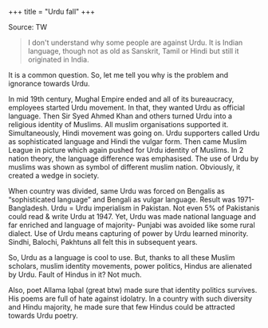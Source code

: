 +++
title = "Urdu fall"
+++

Source: TW

> I don't understand why some people are against Urdu. It is Indian language, though not as old as Sanskrit, Tamil or Hindi but still it originated in India.


It is a common question. So, let me tell you why is the problem and ignorance towards Urdu. 

In mid 19th century, Mughal Empire ended and all of its bureaucracy, employees started Urdu movement. In that, they wanted Urdu as official language. Then Sir Syed Ahmed Khan and others turned Urdu into a religious identity of Muslims. All muslim organisations supported it. Simultaneously, Hindi movement was going on. Urdu supporters called Urdu as sophisticated language and Hindi the vulgar form. Then came Muslim League in picture which again pushed for Urdu identity of Muslims. In 2 nation theory, the language difference was emphasised. The use of Urdu by muslims was shown as symbol of different muslim nation. Obviously, it created a wedge in society.

When country was divided, same Urdu was forced on Bengalis as “sophisticated language” and Bengali as vulgar language. Result was 1971- Bangladesh. Urdu = Urdu imperialism in Pakistan. Not even 5% of Pakistanis could read & write Urdu at 1947. Yet, Urdu was made national language and far enriched and language of majority- Punjabi was avoided like some rural dialect. Use of Urdu means capturing of power by Urdu learned minority. Sindhi, Balochi, Pakhtuns all felt this in subsequent years. 

So, Urdu as a language is cool to use. But, thanks to all these Muslim scholars, muslim identity movements, power politics, Hindus are alienated by Urdu. Fault of Hindus in it? Not much.

Also, poet Allama Iqbal (great btw) made sure that identity politics survives. His poems are full of hate against idolatry. In a country with such diversity and Hindu majority, he made sure that few Hindus could be attracted towards Urdu poetry.
